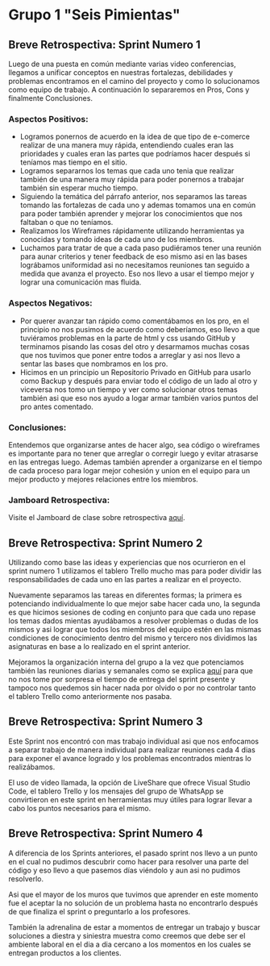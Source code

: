 # **Grupo 1 "Seis Pimientas"**

## **Breve Retrospectiva: Sprint Numero 1**


 Luego de una puesta en común mediante varias video conferencias, llegamos a unificar conceptos en nuestras fortalezas, debilidades y problemas encontramos en el camino del proyecto y como lo solucionamos como equipo de trabajo. A continuación lo separaremos en Pros, Cons y finalmente Conclusiones.


### Aspectos Positivos:

- Logramos ponernos de acuerdo en la idea de que tipo de e-comerce realizar de una manera muy rápida, entendiendo cuales eran las prioridades y cuales eran las partes que podríamos hacer después si teníamos mas tiempo en el sitio.
- Logramos separarnos los temas que cada uno tenia que realizar también de una manera muy rápida para poder ponernos a trabajar también sin esperar mucho tiempo.
- Siguiendo la temática del párrafo anterior, nos separamos las tareas tomando las fortalezas de cada uno y ademas tomamos una en común para poder también aprender y mejorar los conocimientos que nos faltaban o que no teníamos.
- Realizamos los Wireframes rápidamente  utilizando herramientas ya conocidas y tomando ideas de cada uno de los miembros.
- Luchamos para tratar de que a cada paso pudiéramos tener una reunión para aunar criterios y tener feedback de eso mismo asi en las bases lográbamos uniformidad asi no necesitamos reuniones tan seguido a medida que avanza el proyecto. Eso nos llevo a usar el tiempo mejor y lograr una comunicación mas fluida.


### Aspectos Negativos:

- Por querer avanzar tan rápido como comentábamos en los pro, en el principio no nos pusimos de acuerdo como deberíamos, eso llevo a que tuviéramos problemas en la parte de html y css usando GitHub y terminamos pisando las cosas del otro y desarmamos muchas cosas que nos tuvimos que poner entre todos a arreglar y asi nos llevo a sentar las bases que nombramos en los pro.
- Hicimos en un principio un Repositorio Privado en GitHub para usarlo como Backup y después para enviar todo el código de un lado al otro y viceversa nos tomo un tiempo y ver como solucionar otros temas también asi que eso nos ayudo a logar armar también varios puntos del pro antes comentado.


### Conclusiones:

Entendemos que organizarse antes de hacer algo, sea código o wireframes es importante para no tener que arreglar o corregir luego y evitar atrasarse en las entregas luego.
Ademas también aprender a organizarse en el tiempo de cada proceso para logar mejor cohesión y union en el equipo para un mejor producto y mejores relaciones entre los miembros.


### Jamboard Retrospectiva:

Visite el Jamboard de clase sobre retrospectiva <a href="https://jamboard.google.com/d/1gSiWsGhEW6OLD2pa5vIveuSdrlzMA62JwZjRDd6p6G4/viewer">aquí</a>.


## **Breve Retrospectiva: Sprint Numero 2**

Utilizando como base las ideas y experiencias que nos ocurrieron en el sprint numero 1 utilizamos el tablero Trello mucho mas para poder dividir las responsabilidades de cada uno en las partes a realizar en el proyecto. 

Nuevamente separamos las tareas en diferentes formas; la primera es potenciando individualmente lo que mejor sabe hacer cada uno, la segunda es que hicimos sesiones de coding en conjunto para que cada uno repase los temas dados mientas ayudábamos a resolver problemas o dudas de los mismos y asi lograr que todos los miembros del equipo estén en las mismas condiciones de conocimiento dentro del mismo y tercero nos dividimos las asignaturas en base a lo realizado en el sprint anterior.

Mejoramos la organización interna del grupo a la vez que potenciamos también las reuniones diarias y semanales como se explica <a href="https://github.com/Random003/grupo_1_6pimientas/blob/master/organization/weekly.md">aquí</a> para que no nos tome por sorpresa el tiempo de entrega del sprint presente y tampoco nos quedemos sin hacer nada por olvido o por no controlar tanto el tablero Trello como anteriormente nos pasaba.


## **Breve Retrospectiva: Sprint Numero 3**   

Este Sprint nos encontró con mas trabajo individual asi que nos enfocamos a separar trabajo de manera individual para realizar reuniones cada 4 dias para exponer el avance logrado y los problemas encontrados mientras lo realizábamos.

El uso de video llamada, la opción de LiveShare que ofrece Visual Studio Code, el tablero Trello y los mensajes del grupo de WhatsApp se convirtieron en este sprint en herramientas muy útiles para lograr llevar a cabo los puntos necesarios para el mismo.


## **Breve Retrospectiva: Sprint Numero 4** 

A diferencia de los Sprints anteriores, el pasado sprint nos llevo a un punto en el cual no pudimos descubrir como hacer para resolver una parte del código y eso llevo a que pasemos días viéndolo y aun asi no pudimos resolverlo.

Asi que el mayor de los muros que tuvimos que aprender en este momento fue el aceptar la no solución de un problema hasta no encontrarlo después de que finaliza el sprint o preguntarlo a los profesores.

También la adrenalina de estar a momentos de entregar un trabajo y buscar soluciones a diestra y siniestra muestra como creemos que debe ser el ambiente laboral en el dia a dia cercano a los momentos en los cuales se entregan productos a los clientes.